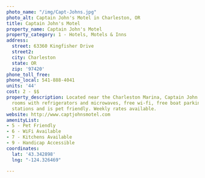 ```yaml
---
photo_name: "/img/Capt-Johns.jpg"
photo_alt: Captain John's Motel in Charleston, OR
title: Captain John's Motel
property_name: Captain John's Motel
property_category: 1 - Hotels, Motels & Inns
address:
  street: 63360 Kingfisher Drive
  street2: 
  city: Charleston
  state: OR
  zip: '97420'
phone_toll_free: 
phone_local: 541-888-4041
units: '44'
cost: 2 - $$
property_description: Located near the Charleston Marina, Captain John’s offers comfortable
  rooms with refrigerators and microwaves, free wi-fi, free boat parking, fish cleaning
  stations and is pet friendly. Weekly rates available.
website: http://www.captjohnsmotel.com
amenityList:
- 5 - Pet Friendly
- 6 - WiFi Available
- 7 - Kitchens Available
- 9 - Handicap Accessible
coordinates:
  lat: '43.342898'
  lng: "-124.326469"

---
```

